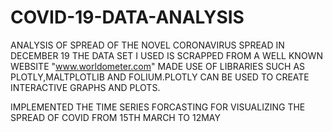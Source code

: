 # COVID-19-DATA-ANALYSIS
ANALYSIS OF SPREAD OF THE NOVEL CORONAVIRUS SPREAD IN DECEMBER 19
THE DATA SET I USED IS SCRAPPED FROM A WELL KNOWN WEBSITE "www.worldometer.com"
MADE USE OF LIBRARIES SUCH AS PLOTLY,MALTPLOTLIB AND FOLIUM.PLOTLY CAN BE USED TO CREATE INTERACTIVE GRAPHS AND PLOTS.

IMPLEMENTED THE TIME SERIES FORCASTING FOR VISUALIZING THE SPREAD OF COVID FROM 15TH MARCH TO 12MAY
